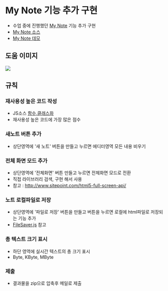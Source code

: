 
# My Note 기능 추가 구현

* 수업 중에 진행했던 [My Note](https://github.com/niceaji/mynote) 기능 추가 구현 
* [My Note 소스](https://github.com/niceaji/mynote)
* [My Note 데모](http://niceaji.github.io/mynote/)

## 도움 이미지 

![](http://i.imgur.com/6b9RE2A.jpg)

##  규칙

###  재사용성 높은 코드 작성

* JS소스 [함수,클래스화](https://github.com/niceaji/javascript-study/blob/gh-pages/doc/oop.md) 
* 재사용성 높은 코드에 가장 많은 점수 

### 새노트 버튼 추가 

* 상단영역에 '새 노트' 버튼을 만들고 누르면 에디터영역 모든 내용 비우기

### 전체 화면 모드 추가

* 상단영역에 '전체화면' 버튼 만들고 누르면 전체화면 모드로 전환
* 직접 라이브러리 검색, 구현 해서 사용
* 참고 : http://www.sitepoint.com/html5-full-screen-api/

### 노트 로컬파일로 저장

* 상단영역에 '파일로 저장' 버튼을 만들고 버튼을 누르면 로컬에 html파일로 저장되는 기능 추가 
* [FileSaver.js](https://github.com/eligrey/FileSaver.js) 참고

### 총 텍스트 크기 표시

* 하단 영역에 실시간 텍스트의 총 크기 표시
* Byte, KByte, MByte


### 제출 

* 결과물을 zip으로 압축후 메일로 제출


